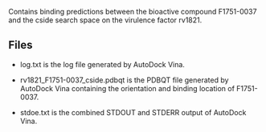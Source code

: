 Contains binding predictions between the bioactive compound F1751-0037 and the cside search space on the virulence factor rv1821.

## Files

- log.txt is the log file generated by AutoDock Vina.

- rv1821_F1751-0037_cside.pdbqt is the PDBQT file generated by AutoDock Vina containing the orientation and binding location of F1751-0037.

- stdoe.txt is the combined STDOUT and STDERR output of AutoDock Vina.

